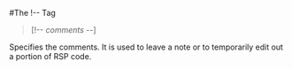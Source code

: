 #The !-- Tag

>[!-- *comments* --]

Specifies the comments. It is used to leave a note or to temporarily edit out a portion of RSP code.
